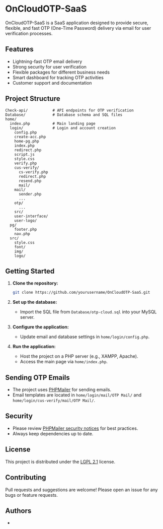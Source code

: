 # OnCloudOTP-SaaS

OnCloudOTP-SaaS is a SaaS application designed to provide secure, flexible, and fast OTP (One-Time Password) delivery via email for user verification processes.

## Features

- Lightning-fast OTP email delivery
- Strong security for user verification
- Flexible packages for different business needs
- Smart dashboard for tracking OTP activities
- Customer support and documentation

## Project Structure

```
Check-api/           # API endpoints for OTP verification
Database/            # Database schema and SQL files
home/
  index.php          # Main landing page
  login/             # Login and account creation
    config.php
    create-acc.php
    home-pg.php
    index.php
    redirect.php
    script.js
    style.css
    verify.php
    cus-verify/
      cs-verify.php
      redirect.php
      resend.php
      mail/
    mail/
      sender.php
      ...
    otp/
      ...
    src/
    user-interface/
    user-logo/
  pg/
    footer.php
    nav.php
  src/
    style.css
    font/
    img/
    logo/
```

## Getting Started

1. **Clone the repository:**
   ```sh
   git clone https://github.com/yourusername/OnCloudOTP-SaaS.git
   ```

2. **Set up the database:**
   - Import the SQL file from `Database/otp-cloud.sql` into your MySQL server.

3. **Configure the application:**
   - Update email and database settings in `home/login/config.php`.

4. **Run the application:**
   - Host the project on a PHP server (e.g., XAMPP, Apache).
   - Access the main page via `home/index.php`.

## Sending OTP Emails

- The project uses [PHPMailer](home/login/mail/PHPMailer/README.md) for sending emails.
- Email templates are located in `home/login/mail/OTP Mail/` and `home/login/cus-verify/mail/OTP Mail/`.

## Security

- Please review [PHPMailer security notices](home/login/mail/PHPMailer/SECURITY.md) for best practices.
- Always keep dependencies up to date.

## License

This project is distributed under the [LGPL 2.1](home/login/mail/PHPMailer/LICENSE) license.

## Contributing

Pull requests and suggestions are welcome! Please open an issue for any bugs or feature requests.

## Authors

-
